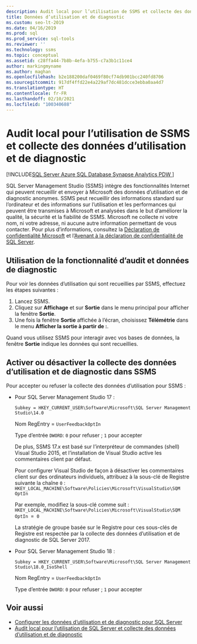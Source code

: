 ```yaml
---
description: Audit local pour l’utilisation de SSMS et collecte des données d’utilisation et de diagnostic
title: Données d’utilisation et de diagnostic
ms.custom: seo-lt-2019
ms.date: 04/16/2019
ms.prod: sql
ms.prod_service: sql-tools
ms.reviewer: ''
ms.technology: ssms
ms.topic: conceptual
ms.assetid: c28ffa44-7b8b-4efa-b755-c7a3b1c11ce4
author: markingmyname
ms.author: maghan
ms.openlocfilehash: b2e188200daf0469f80cf74db901bcc240fd8706
ms.sourcegitcommit: 917df4ffd22e4a229af7dc481dcce3ebba0aa4d7
ms.translationtype: HT
ms.contentlocale: fr-FR
ms.lasthandoff: 02/10/2021
ms.locfileid: "100340688"
---
```

# <a name="local-audit-for-ssms-usage-and-diagnostic-data-collection"></a>Audit local pour l’utilisation de SSMS et collecte des données d’utilisation et de diagnostic
[!INCLUDE[SQL Server Azure SQL Database Synapse Analytics PDW ](../includes/applies-to-version/sql-asdb-asdbmi-asa-pdw.md)]

SQL Server Management Studio (SSMS) intègre des fonctionnalités Internet qui peuvent recueillir et envoyer à Microsoft des données d’utilisation et de diagnostic anonymes. SSMS peut recueillir des informations standard sur l’ordinateur et des informations sur l’utilisation et les performances qui peuvent être transmises à Microsoft et analysées dans le but d’améliorer la qualité, la sécurité et la fiabilité de SSMS. Microsoft ne collecte ni votre nom, ni votre adresse, ni aucune autre information permettant de vous contacter. Pour plus d’informations, consultez la [Déclaration de confidentialité Microsoft](https://privacy.microsoft.com/privacystatement) et l’[Avenant à la déclaration de confidentialité de SQL Server](../sql-server/sql-server-privacy.md).

## <a name="audit-feature-usage-and-diagnostic-data"></a>Utilisation de la fonctionnalité d’audit et données de diagnostic

Pour voir les données d’utilisation qui sont recueillies par SSMS, effectuez les étapes suivantes :

1.  Lancez SSMS.
2.  Cliquez sur **Affichage** et sur **Sortie** dans le menu principal pour afficher la fenêtre **Sortie**. 
3.  Une fois la fenêtre **Sortie** affichée à l’écran, choisissez **Télémétrie** dans le menu **Afficher la sortie à partir de :**.

Quand vous utilisez SSMS pour interagir avec vos bases de données, la fenêtre **Sortie** indique les données qui sont recueillies.

## <a name="enable-or-disable-usage-and-diagnostic-data-collection-in-ssms"></a>Activer ou désactiver la collecte des données d’utilisation et de diagnostic dans SSMS

Pour accepter ou refuser la collecte des données d’utilisation pour SSMS :

- Pour SQL Server Management Studio 17 :

  `Subkey = HKEY_CURRENT_USER\Software\Microsoft\SQL Server Management Studio\14.0`

  Nom RegEntry = `UserFeedbackOptIn`

  Type d’entrée `DWORD`: `0` pour refuser ; `1` pour accepter

  De plus, SSMS 17.x est basé sur l’interpréteur de commandes (shell) Visual Studio 2015, et l’installation de Visual Studio active les commentaires client par défaut.  

  Pour configurer Visual Studio de façon à désactiver les commentaires client sur des ordinateurs individuels, attribuez à la sous-clé de Registre suivante la chaîne `0` : `HKEY_LOCAL_MACHINE\Software\Policies\Microsoft\VisualStudio\SQM OptIn`

  Par exemple, modifiez la sous-clé comme suit :  
  `HKEY_LOCAL_MACHINE\Software\Policies\Microsoft\VisualStudio\SQM OptIn `=` 0`

  La stratégie de groupe basée sur le Registre pour ces sous-clés de Registre est respectée par la collecte des données d’utilisation et de diagnostic de SQL Server 2017.

- Pour SQL Server Management Studio 18 :

  `Subkey = HKEY_CURRENT_USER\Software\Microsoft\SQL Server Management Studio\18.0_IsoShell`

  Nom RegEntry = `UserFeedbackOptIn`

  Type d’entrée `DWORD`: `0` pour refuser ; `1` pour accepter

## <a name="see-also"></a>Voir aussi

- [Configurer les données d’utilisation et de diagnostic pour SQL Server](../sql-server/usage-and-diagnostic-data-configuration-for-sql-server.md)
- [Audit local pour l’utilisation de SQL Server et collecte des données d’utilisation et de diagnostic](../sql-server/usage-and-diagnostic-data-in-local-audit.md)